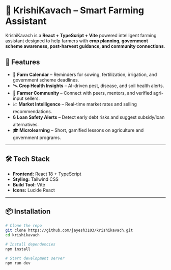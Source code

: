 # 🌾 KrishiKavach – Smart Farming Assistant

KrishiKavach is a **React + TypeScript + Vite** powered intelligent farming assistant designed to help farmers with **crop planning, government scheme awareness, post-harvest guidance, and community connections**.

## 🚀 Features
- 📅 **Farm Calendar** – Reminders for sowing, fertilization, irrigation, and government scheme deadlines.
- 🛰 **Crop Health Insights** – AI-driven pest, disease, and soil health alerts.
- 🤝 **Farmer Community** – Connect with peers, mentors, and verified agri-input sellers.
- 📈 **Market Intelligence** – Real-time market rates and selling recommendations.
- 🔒 **Loan Safety Alerts** – Detect early debt risks and suggest subsidy/loan alternatives.
- 🎓 **Microlearning** – Short, gamified lessons on agriculture and government programs.

---

## 🛠️ Tech Stack
- **Frontend:** React 18 + TypeScript
- **Styling:** Tailwind CSS
- **Build Tool:** Vite
- **Icons:** Lucide React

---

## 📦 Installation

```bash
# Clone the repo
git clone https://github.com/jayesh3103/krishikavach.git
cd krishikavach

# Install dependencies
npm install

# Start development server
npm run dev
